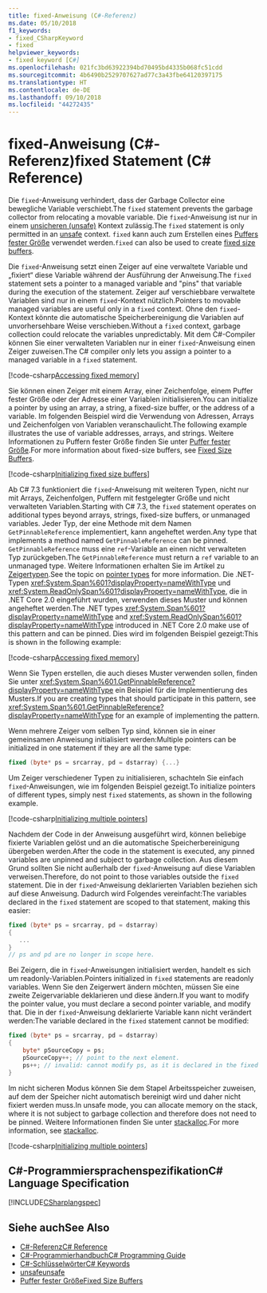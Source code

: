 ```yaml
---
title: fixed-Anweisung (C#-Referenz)
ms.date: 05/10/2018
f1_keywords:
- fixed_CSharpKeyword
- fixed
helpviewer_keywords:
- fixed keyword [C#]
ms.openlocfilehash: 021fc3bd63922394bd70495bd4335b068fc51cdd
ms.sourcegitcommit: 4b6490b2529707627ad77c3a43fbe64120397175
ms.translationtype: HT
ms.contentlocale: de-DE
ms.lasthandoff: 09/10/2018
ms.locfileid: "44272435"
---
```

# <a name="fixed-statement-c-reference"></a><span data-ttu-id="b0a99-102">fixed-Anweisung (C#-Referenz)</span><span class="sxs-lookup"><span data-stu-id="b0a99-102">fixed Statement (C# Reference)</span></span>

<span data-ttu-id="b0a99-103">Die `fixed`-Anweisung verhindert, dass der Garbage Collector eine bewegliche Variable verschiebt.</span><span class="sxs-lookup"><span data-stu-id="b0a99-103">The `fixed` statement prevents the garbage collector from relocating a movable variable.</span></span> <span data-ttu-id="b0a99-104">Die `fixed`-Anweisung ist nur in einem [unsicheren (unsafe)](unsafe.md) Kontext zulässig.</span><span class="sxs-lookup"><span data-stu-id="b0a99-104">The `fixed` statement is only permitted in an [unsafe](unsafe.md) context.</span></span> <span data-ttu-id="b0a99-105">`fixed` kann auch zum Erstellen eines [Puffers fester Größe](../../programming-guide/unsafe-code-pointers/fixed-size-buffers.md) verwendet werden.</span><span class="sxs-lookup"><span data-stu-id="b0a99-105">`fixed` can also be used to create [fixed size buffers](../../programming-guide/unsafe-code-pointers/fixed-size-buffers.md).</span></span>

<span data-ttu-id="b0a99-106">Die `fixed`-Anweisung setzt einen Zeiger auf eine verwaltete Variable und „fixiert“ diese Variable während der Ausführung der Anweisung.</span><span class="sxs-lookup"><span data-stu-id="b0a99-106">The `fixed` statement sets a pointer to a managed variable and "pins" that variable during the execution of the statement.</span></span> <span data-ttu-id="b0a99-107">Zeiger auf verschiebbare verwaltete Variablen sind nur in einem `fixed`-Kontext nützlich.</span><span class="sxs-lookup"><span data-stu-id="b0a99-107">Pointers to movable managed variables are useful only in a `fixed` context.</span></span> <span data-ttu-id="b0a99-108">Ohne den `fixed`-Kontext könnte die automatische Speicherbereinigung die Variablen auf unvorhersehbare Weise verschieben.</span><span class="sxs-lookup"><span data-stu-id="b0a99-108">Without a `fixed` context, garbage collection could relocate the variables unpredictably.</span></span> <span data-ttu-id="b0a99-109">Mit dem C#-Compiler können Sie einer verwalteten Variablen nur in einer `fixed`-Anweisung einen Zeiger zuweisen.</span><span class="sxs-lookup"><span data-stu-id="b0a99-109">The C# compiler only lets you assign a pointer to a managed variable in a `fixed` statement.</span></span>

[!code-csharp[Accessing fixed memory](../../../../samples/snippets/csharp/keywords/FixedKeywordExamples.cs#1)]

<span data-ttu-id="b0a99-110">Sie können einen Zeiger mit einem Array, einer Zeichenfolge, einem Puffer fester Größe oder der Adresse einer Variablen initialisieren.</span><span class="sxs-lookup"><span data-stu-id="b0a99-110">You can initialize a pointer by using an array, a string, a fixed-size buffer, or the address of a variable.</span></span> <span data-ttu-id="b0a99-111">Im folgenden Beispiel wird die Verwendung von Adressen, Arrays und Zeichenfolgen von Variablen veranschaulicht.</span><span class="sxs-lookup"><span data-stu-id="b0a99-111">The following example illustrates the use of variable addresses, arrays, and strings.</span></span> <span data-ttu-id="b0a99-112">Weitere Informationen zu Puffern fester Größe finden Sie unter [Puffer fester Größe](../../programming-guide/unsafe-code-pointers/fixed-size-buffers.md).</span><span class="sxs-lookup"><span data-stu-id="b0a99-112">For more information about fixed-size buffers, see [Fixed Size Buffers](../../programming-guide/unsafe-code-pointers/fixed-size-buffers.md).</span></span>

[!code-csharp[Initializing fixed size buffers](../../../../samples/snippets/csharp/keywords/FixedKeywordExamples.cs#2)]

<span data-ttu-id="b0a99-113">Ab C# 7.3 funktioniert die `fixed`-Anweisung mit weiteren Typen, nicht nur mit Arrays, Zeichenfolgen, Puffern mit festgelegter Größe und nicht verwalteten Variablen.</span><span class="sxs-lookup"><span data-stu-id="b0a99-113">Starting with C# 7.3, the `fixed` statement operates on additional types beyond arrays, strings, fixed-size buffers, or unmanaged variables.</span></span> <span data-ttu-id="b0a99-114">Jeder Typ, der eine Methode mit dem Namen `GetPinnableReference` implementiert, kann angeheftet werden.</span><span class="sxs-lookup"><span data-stu-id="b0a99-114">Any type that implements a method named `GetPinnableReference` can be pinned.</span></span> <span data-ttu-id="b0a99-115">`GetPinnableReference` muss eine `ref`-Variable an einen nicht verwalteten Typ zurückgeben.</span><span class="sxs-lookup"><span data-stu-id="b0a99-115">The `GetPinnableReference` must return a `ref` variable to an unmanaged type.</span></span> <span data-ttu-id="b0a99-116">Weitere Informationen erhalten Sie im Artikel zu [Zeigertypen](../../programming-guide/unsafe-code-pointers/pointer-types.md).</span><span class="sxs-lookup"><span data-stu-id="b0a99-116">See the topic on [pointer types](../../programming-guide/unsafe-code-pointers/pointer-types.md) for more information.</span></span> <span data-ttu-id="b0a99-117">Die .NET-Typen <xref:System.Span%601?displayProperty=nameWithType> und <xref:System.ReadOnlySpan%601?displayProperty=nameWithType>, die in .NET Core 2.0 eingeführt wurden, verwenden dieses Muster und können angeheftet werden.</span><span class="sxs-lookup"><span data-stu-id="b0a99-117">The .NET types <xref:System.Span%601?displayProperty=nameWithType> and <xref:System.ReadOnlySpan%601?displayProperty=nameWithType> introduced in .NET Core 2.0 make use of this pattern and can be pinned.</span></span> <span data-ttu-id="b0a99-118">Dies wird im folgenden Beispiel gezeigt:</span><span class="sxs-lookup"><span data-stu-id="b0a99-118">This is shown in the following example:</span></span>

[!code-csharp[Accessing fixed memory](../../../../samples/snippets/csharp/keywords/FixedKeywordExamples.cs#FixedSpan)]

<span data-ttu-id="b0a99-119">Wenn Sie Typen erstellen, die auch dieses Muster verwenden sollen, finden Sie unter <xref:System.Span%601.GetPinnableReference?displayProperty=nameWithType> ein Beispiel für die Implementierung des Musters.</span><span class="sxs-lookup"><span data-stu-id="b0a99-119">If you are creating types that should participate in this pattern, see <xref:System.Span%601.GetPinnableReference?displayProperty=nameWithType> for an example of implementing the pattern.</span></span>

<span data-ttu-id="b0a99-120">Wenn mehrere Zeiger vom selben Typ sind, können sie in einer gemeinsamen Anweisung initialisiert werden:</span><span class="sxs-lookup"><span data-stu-id="b0a99-120">Multiple pointers can be initialized in one statement if they are all the same type:</span></span>

```csharp
fixed (byte* ps = srcarray, pd = dstarray) {...}
```

<span data-ttu-id="b0a99-121">Um Zeiger verschiedener Typen zu initialisieren, schachteln Sie einfach `fixed`-Anweisungen, wie im folgenden Beispiel gezeigt.</span><span class="sxs-lookup"><span data-stu-id="b0a99-121">To initialize pointers of different types, simply nest `fixed` statements, as shown in the following example.</span></span>

[!code-csharp[Initializing multiple pointers](../../../../samples/snippets/csharp/keywords/FixedKeywordExamples.cs#3)]

<span data-ttu-id="b0a99-122">Nachdem der Code in der Anweisung ausgeführt wird, können beliebige fixierte Variablen gelöst und an die automatische Speicherbereinigung übergeben werden.</span><span class="sxs-lookup"><span data-stu-id="b0a99-122">After the code in the statement is executed, any pinned variables are unpinned and subject to garbage collection.</span></span> <span data-ttu-id="b0a99-123">Aus diesem Grund sollten Sie nicht außerhalb der `fixed`-Anweisung auf diese Variablen verweisen.</span><span class="sxs-lookup"><span data-stu-id="b0a99-123">Therefore, do not point to those variables outside the `fixed` statement.</span></span> <span data-ttu-id="b0a99-124">Die in der `fixed`-Anweisung deklarierten Variablen beziehen sich auf diese Anweisung. Dadurch wird Folgendes vereinfacht:</span><span class="sxs-lookup"><span data-stu-id="b0a99-124">The variables declared in the `fixed` statement are scoped to that statement, making this easier:</span></span>

```csharp
fixed (byte* ps = srcarray, pd = dstarray)
{
   ...
}
// ps and pd are no longer in scope here.
```

<span data-ttu-id="b0a99-125">Bei Zeigern, die in `fixed`-Anweisungen initialisiert werden, handelt es sich um readonly-Variablen.</span><span class="sxs-lookup"><span data-stu-id="b0a99-125">Pointers initialized in `fixed` statements are readonly variables.</span></span> <span data-ttu-id="b0a99-126">Wenn Sie den Zeigerwert ändern möchten, müssen Sie eine zweite Zeigervariable deklarieren und diese ändern.</span><span class="sxs-lookup"><span data-stu-id="b0a99-126">If you want to modify the pointer value, you must declare a second pointer variable, and modify that.</span></span> <span data-ttu-id="b0a99-127">Die in der `fixed`-Anweisung deklarierte Variable kann nicht verändert werden:</span><span class="sxs-lookup"><span data-stu-id="b0a99-127">The variable declared in the `fixed` statement cannot be modified:</span></span>

```csharp
fixed (byte* ps = srcarray, pd = dstarray)
{
    byte* pSourceCopy = ps;
    pSourceCopy++; // point to the next element.
    ps++; // invalid: cannot modify ps, as it is declared in the fixed statement.
}
```


<span data-ttu-id="b0a99-128">Im nicht sicheren Modus können Sie dem Stapel Arbeitsspeicher zuweisen, auf dem der Speicher nicht automatisch bereinigt wird und daher nicht fixiert werden muss.</span><span class="sxs-lookup"><span data-stu-id="b0a99-128">In unsafe mode, you can allocate memory on the stack, where it is not subject to garbage collection and therefore does not need to be pinned.</span></span> <span data-ttu-id="b0a99-129">Weitere Informationen finden Sie unter [stackalloc](stackalloc.md).</span><span class="sxs-lookup"><span data-stu-id="b0a99-129">For more information, see [stackalloc](stackalloc.md).</span></span>

[!code-csharp[Initializing multiple pointers](../../../../samples/snippets/csharp/keywords/FixedKeywordExamples.cs#4)]

## <a name="c-language-specification"></a><span data-ttu-id="b0a99-130">C#-Programmiersprachenspezifikation</span><span class="sxs-lookup"><span data-stu-id="b0a99-130">C# Language Specification</span></span>

 [!INCLUDE[CSharplangspec](~/includes/csharplangspec-md.md)]

## <a name="see-also"></a><span data-ttu-id="b0a99-131">Siehe auch</span><span class="sxs-lookup"><span data-stu-id="b0a99-131">See Also</span></span>

- [<span data-ttu-id="b0a99-132">C#-Referenz</span><span class="sxs-lookup"><span data-stu-id="b0a99-132">C# Reference</span></span>](../index.md)  
- [<span data-ttu-id="b0a99-133">C#-Programmierhandbuch</span><span class="sxs-lookup"><span data-stu-id="b0a99-133">C# Programming Guide</span></span>](../../programming-guide/index.md)  
- [<span data-ttu-id="b0a99-134">C#-Schlüsselwörter</span><span class="sxs-lookup"><span data-stu-id="b0a99-134">C# Keywords</span></span>](index.md)  
- [<span data-ttu-id="b0a99-135">unsafe</span><span class="sxs-lookup"><span data-stu-id="b0a99-135">unsafe</span></span>](unsafe.md)  
- [<span data-ttu-id="b0a99-136">Puffer fester Größe</span><span class="sxs-lookup"><span data-stu-id="b0a99-136">Fixed Size Buffers</span></span>](../../programming-guide/unsafe-code-pointers/fixed-size-buffers.md)
